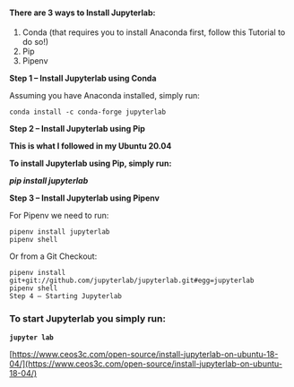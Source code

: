 #### There are 3 ways to Install Jupyterlab:

1. Conda (that requires you to install Anaconda first, follow this Tutorial to do so!)
2. Pip
3. Pipenv

**Step 1 – Install Jupyterlab using Conda**

Assuming you have Anaconda installed, simply run:

`conda install -c conda-forge jupyterlab`

**Step 2 – Install Jupyterlab using Pip**

**This is what I followed in my Ubuntu 20.04**

**To install Jupyterlab using Pip, simply run:**

_**pip install jupyterlab**_

**Step 3 – Install Jupyterlab using Pipenv**

For Pipenv we need to run:

```
pipenv install jupyterlab
pipenv shell

```

Or from a Git Checkout:

```
pipenv install git+git://github.com/jupyterlab/jupyterlab.git#egg=jupyterlab
pipenv shell
Step 4 – Starting Jupyterlab

```

### To start Jupyterlab you simply run:

**`jupyter lab`**

[https://www.ceos3c.com/open-source/install-jupyterlab-on-ubuntu-18-04/](https://www.ceos3c.com/open-source/install-jupyterlab-on-ubuntu-18-04/)
